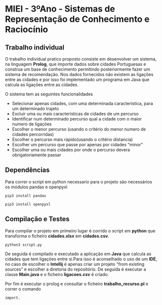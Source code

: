 # MIEI - 3ºAno - Sistemas de Representação de Conhecimento e Raciocínio

## Trabalho individual 

O trabalho individual pratico proposto consiste em desenvolver um sistema, na linguagem **Prolog**, que importe dados sobre cidades Portuguesas e construa um base de conhecimento permitindo posteriormente fazer um sistema de recomendação. Nos dados fornecidos não existem as ligações entre as cidades e por isso foi implementado um programa em Java que calcula as ligações entre as cidades.

O sistema tem as seguintes funcionalidades

* Selecionar apenas cidades, com uma determinada característica, para um determinado trajeto
* Excluir uma ou mais características de cidades de um percurso
* Identificar num determinado percurso qual a cidade com o maior numero de ligações
* Escolher o menor percurso (usando o critério do menor numero de cidades percorridas)
* Escolher o percurso mais rápido(usando o critério distancia)
* Escolher um percurso que passe por apenas por cidades "minor"
* Escolher uma ou mais cidades por onde o percurso devera obrigatoriamente passar

## Dependências

Para correr o script em python necessario para o projeto são necessários os módulos pandas e openpyxl

```
pip3 install pandas
```

```
pip3 install openpyxl
```

## Compilação e Testes

Para compilar o projeto em primeiro lugar é corrido o script em **python** que transforma o ficheiro **cidades.xlsx** em **cidades.csv**.

```
python3 script.py
```

De seguida é compilado e executado a aplicação em **Java** que calcula as cidades que tem ligações entre si.Para isso é aconselhado o uso de um **IDE**, no caso de escolher o **Intellij** é apenas criar um projeto "from existing sources" e escolher a diretoria do repositório. De seguida é executar a classe **Main.java** e o ficheiro **ligacoes.csv** é criado.

Por fim é executar o prolog e consultar o ficheiro **trabalho_recurso.pl** e correr o comando

```
import.
```
